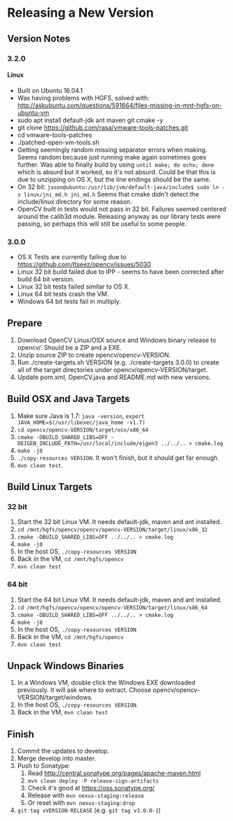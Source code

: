 # Releasing a New Version

## Version Notes

### 3.2.0

#### Linux
* Built on Ubuntu 16.04.1
* Was having problems with HGFS, solved with: http://askubuntu.com/questions/591664/files-missing-in-mnt-hgfs-on-ubuntu-vm
* sudo apt install default-jdk ant maven git cmake -y
* git clone https://github.com/rasa/vmware-tools-patches.git
* cd vmware-tools-patches
* ./patched-open-vm-tools.sh
* Getting seemingly random missing separator errors when making. Seems random because just running make again sometimes goes further. Was able to finally build by using `until make; do echo; done` which is absurd but it worked, so it's not absurd. Could be that this is due to unzipping on OS X, but the line endings should be the same.
* On 32 bit: `jason@ubuntu:/usr/lib/jvm/default-java/include$ sudo ln -s linux/jni_md.h jni_md.h` Seems that cmake didn't detect the include/linux directory for some reason.
* OpenCV built in tests would not pass in 32 bit. Failures seemed centered around the calib3d module. Releasing anyway as our library tests were passing, so perhaps this will still be useful to some people.

### 3.0.0

* OS X Tests are currently failing due to https://github.com/Itseez/opencv/issues/5030
* Linux 32 bit build failed due to IPP - seems to have been corrected after build 64 bit version.
* Linux 32 bit tests failed similar to OS X.
* Linux 64 bit tests crash the VM.
* Windows 64 bit tests fail in multiply.

## Prepare

1. Download OpenCV Linux/OSX source and Windows binary release to opencv/. Should be a ZIP and a EXE.
2. Unzip source ZIP to create opencv/opencv-VERSION.
3. Run ./create-targets.sh VERSION (e.g. ./create-targets 3.0.0) to create all of the target directories under opencv/opencv-VERSION/target.
4. Update pom.xml, OpenCV.java and README.md with new versions.

## Build OSX and Java Targets

1. Make sure Java is 1.7: `java -version`, `export JAVA_HOME=$(/usr/libexec/java_home -v1.7)` 
2. `cd opencv/opencv-VERSION/target/osx/x86_64`
3. `cmake -DBUILD_SHARED_LIBS=OFF -DEIGEN_INCLUDE_PATH=/usr/local/include/eigen3 ../../.. > cmake.log`
4. `make -j8`
5. `./copy-resources VERSION`. It won't finish, but it should get far enough.
6. `mvn clean test`.

## Build Linux Targets

### 32 bit

1. Start the 32 bit Linux VM. It needs default-jdk, maven and ant installed.
2. `cd /mnt/hgfs/opencv/opencv/opencv-VERSION/target/linux/x86_32`
3. `cmake -DBUILD_SHARED_LIBS=OFF ../../.. > cmake.log`
4. `make -j8`
5. In the host OS, `./copy-resources VERSION`
6. Back in the VM, `cd /mnt/hgfs/opencv`
7. `mvn clean test`

### 64 bit
 
1. Start the 64 bit Linux VM. It needs default-jdk, maven and ant installed.
2. `cd /mnt/hgfs/opencv/opencv/opencv-VERSION/target/linux/x86_64`
3. `cmake -DBUILD_SHARED_LIBS=OFF ../../.. > cmake.log`
4. `make -j8`
5. In the host OS, `./copy-resources VERSION`
6. Back in the VM, `cd /mnt/hgfs/opencv`
7. `mvn clean test`

## Unpack Windows Binaries

1. In a Windows VM, double click the Windows EXE downloaded previously. It will
ask where to extract. Choose opencv/opencv-VERSION/target/windows.
2. In the host OS, `./copy-resources VERSION`.
3. Back in the VM, `mvn clean test`

## Finish

1. Commit the updates to develop.
2. Merge develop into master.
3. Push to Sonatype:
	1. Read http://central.sonatype.org/pages/apache-maven.html
	2. `mvn clean deploy -P release-sign-artifacts`
	3. Check it's good at https://oss.sonatype.org/
	4. Release with `mvn nexus-staging:release`
	5. Or reset with `mvn nexus-staging:drop` 
4. `git tag vVERSION-RELEASE` (e.g. `git tag v3.0.0-1`)

